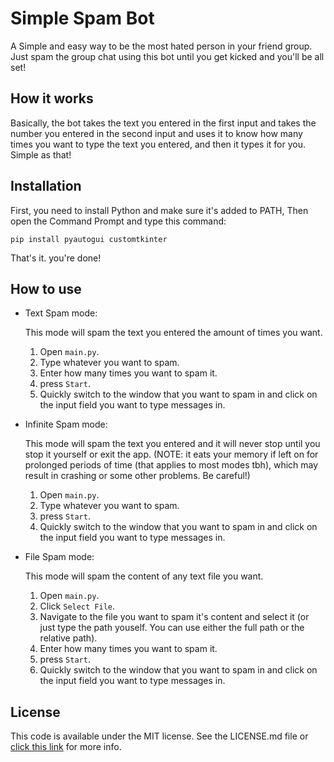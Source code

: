 # Simple Spam Bot

A Simple and easy way to be the most hated person in your friend group. Just spam the group chat using this bot until you get kicked and you'll be all set!

## How it works

Basically, the bot takes the text you entered in the first input and takes the number you entered in the second input and uses it to know how many times you want to type the text you entered, and then it types it for you. Simple as that!

## Installation

First, you need to install Python and make sure it's added to PATH, Then open the Command Prompt and type this command:

```batch
pip install pyautogui customtkinter
```

That's it. you're done!

## How to use

* Text Spam mode:

    This mode will spam the text you entered the amount of times you want.

    1. Open `main.py`.
    2. Type whatever you want to spam.
    3. Enter how many times you want to spam it.
    4. press `Start`.
    5. Quickly switch to the window that you want to spam in and click on the input field you want to type messages in.

* Infinite Spam mode:

    This mode will spam the text you entered and it will never stop until you stop it yourself or exit the app. (NOTE: it eats your memory if left on for prolonged periods of time (that applies to most modes tbh), which may result in crashing or some other problems. Be careful!)

    1. Open `main.py`.
    2. Type whatever you want to spam.
    3. press `Start`.
    4. Quickly switch to the window that you want to spam in and click on the input field you want to type messages in.

* File Spam mode:

    This mode will spam the content of any text file you want.

    1. Open `main.py`.
    2. Click `Select File`.
    3. Navigate to the file you want to spam it's content and select it (or just type the path youself. You can use either the full path or the relative path).
    4. Enter how many times you want to spam it.
    5. press `Start`.
    6. Quickly switch to the window that you want to spam in and click on the input field you want to type messages in.

## License

This code is available under the MIT license. See the LICENSE.md file or [click this link](https://mit-license.org/) for more info.
